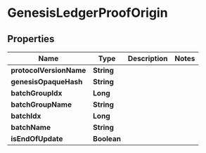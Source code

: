 

# GenesisLedgerProofOrigin


## Properties

| Name | Type | Description | Notes |
|------------ | ------------- | ------------- | -------------|
|**protocolVersionName** | **String** |  |  |
|**genesisOpaqueHash** | **String** |  |  |
|**batchGroupIdx** | **Long** |  |  |
|**batchGroupName** | **String** |  |  |
|**batchIdx** | **Long** |  |  |
|**batchName** | **String** |  |  |
|**isEndOfUpdate** | **Boolean** |  |  |



